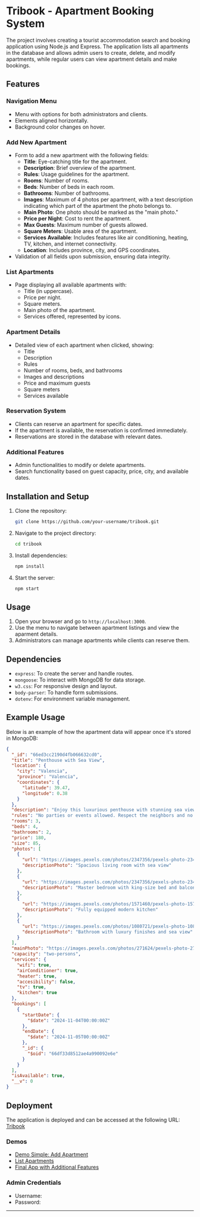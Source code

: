 # Tribook - Apartment Booking System

The project involves creating a tourist accommodation search and booking application using Node.js and Express. The application lists all apartments in the database and allows admin users to create, delete, and modify apartments, while regular users can view apartment details and make bookings.

## Features

### Navigation Menu

- Menu with options for both administrators and clients.
- Elements aligned horizontally.
- Background color changes on hover.

### Add New Apartment

- Form to add a new apartment with the following fields:
  - **Title**: Eye-catching title for the apartment.
  - **Description**: Brief overview of the apartment.
  - **Rules**: Usage guidelines for the apartment.
  - **Rooms**: Number of rooms.
  - **Beds**: Number of beds in each room.
  - **Bathrooms**: Number of bathrooms.
  - **Images**: Maximum of 4 photos per apartment, with a text description indicating which part of the apartment the photo belongs to.
  - **Main Photo**: One photo should be marked as the "main photo."
  - **Price per Night**: Cost to rent the apartment.
  - **Max Guests**: Maximum number of guests allowed.
  - **Square Meters**: Usable area of the apartment.
  - **Services Available**: Includes features like air conditioning, heating, TV, kitchen, and internet connectivity.
  - **Location**: Includes province, city, and GPS coordinates.
- Validation of all fields upon submission, ensuring data integrity.

### List Apartments

- Page displaying all available apartments with:
  - Title (in uppercase).
  - Price per night.
  - Square meters.
  - Main photo of the apartment.
  - Services offered, represented by icons.

### Apartment Details

- Detailed view of each apartment when clicked, showing:
  - Title
  - Description
  - Rules
  - Number of rooms, beds, and bathrooms
  - Images and descriptions
  - Price and maximum guests
  - Square meters
  - Services available

### Reservation System

- Clients can reserve an apartment for specific dates.
- If the apartment is available, the reservation is confirmed immediately.
- Reservations are stored in the database with relevant dates.

### Additional Features

- Admin functionalities to modify or delete apartments.
- Search functionality based on guest capacity, price, city, and available dates.

## Installation and Setup

1. Clone the repository:
   ```sh
   git clone https://github.com/your-username/tribook.git
   ```
2. Navigate to the project directory:
   ```sh
   cd tribook
   ```
3. Install dependencies:
   ```sh
   npm install
   ```
4. Start the server:
   ```sh
   npm start
   ```

## Usage

1. Open your browser and go to `http://localhost:3000`.
2. Use the menu to navigate between apartment listings and view the aparment details.
3. Administrators can manage apartments while clients can reserve them.

## Dependencies

- `express`: To create the server and handle routes.
- `mongoose`: To interact with MongoDB for data storage.
- `w3.css`: For responsive design and layout.
- `body-parser`: To handle form submissions.
- `dotenv`: For environment variable management.

## Example Usage

Below is an example of how the apartment data will appear once it's stored in MongoDB:

```json
{
  "_id": "66ed3cc2190d4fb066632cd0",
  "title": "Penthouse with Sea View",
  "location": {
    "city": "Valencia",
    "province": "Valencia",
    "coordinates": {
      "latitude": 39.47,
      "longitude": 0.38
    }
  },
  "description": "Enjoy this luxurious penthouse with stunning sea views in the heart of Valencia. Perfect for families or travelers seeking comfort and elegance.",
  "rules": "No parties or events allowed. Respect the neighbors and no smoking indoors.",
  "rooms": 3,
  "beds": 4,
  "bathrooms": 2,
  "price": 180,
  "size": 85,
  "photos": [
    {
      "url": "https://images.pexels.com/photos/2347356/pexels-photo-2347356.jpeg?auto=compress&cs=tinysrgb&w=800",
      "descriptionPhoto": "Spacious living room with sea view"
    },
    {
      "url": "https://images.pexels.com/photos/2347356/pexels-photo-2347356.jpeg?auto=compress&cs=tinysrgb&w=800",
      "descriptionPhoto": "Master bedroom with king-size bed and balcony access"
    },
    {
      "url": "https://images.pexels.com/photos/1571460/pexels-photo-1571460.jpeg?auto=compress&cs=tinysrgb&w=800",
      "descriptionPhoto": "Fully equipped modern kitchen"
    },
    {
      "url": "https://images.pexels.com/photos/1080721/pexels-photo-1080721.jpeg?auto=compress&cs=tinysrgb&w=800",
      "descriptionPhoto": "Bathroom with luxury finishes and sea view"
    }
  ],
  "mainPhoto": "https://images.pexels.com/photos/271624/pexels-photo-271624.jpeg?auto=compress&cs=tinysrgb&w=800",
  "capacity": "two-persons",
  "services": {
    "wifi": true,
    "airConditioner": true,
    "heater": true,
    "accesibility": false,
    "tv": true,
    "kitchen": true
  },
  "bookings": [
    {
      "startDate": {
        "$date": "2024-11-04T00:00:00Z"
      },
      "endDate": {
        "$date": "2024-11-05T00:00:00Z"
      },
      "_id": {
        "$oid": "66df33d8512ae4a990092e6e"
      }
    }
  ],
  "isAvailable": true,
  "__v": 0
}
```

## Deployment

The application is deployed and can be accessed at the following URL:
[Tribook](https://)

### Demos

- [Demo Simple: Add Apartment](link-to-demo)
- [List Apartments](link-to-demo)
- [Final App with Additional Features](link-to-demo)

### Admin Credentials

- Username:
- Password:

---
